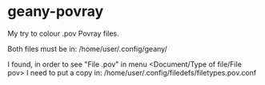 geany-povray
============

My try to colour .pov Povray files.

Both files must be in: /home/user/.config/geany/

I found, in order to see "File .pov" in menu <Document/Type of file/File pov> I need to put a copy in:
/home/user/.config/filedefs/filetypes.pov.conf
